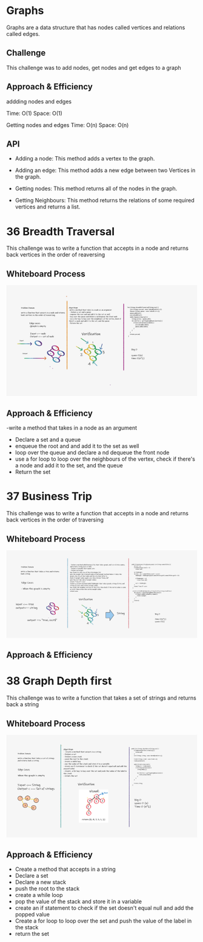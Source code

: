 # Graphs

Graphs are a data structure that has nodes called vertices and relations called edges.

## Challenge

This challenge was to add nodes, get nodes and get edges to a graph

## Approach & Efficiency

addding nodes and edges

Time: O(1)
Space: O(1)

Getting nodes and edges
Time: O(n)
Space: O(n)

## API

- Adding a node: This method adds a vertex to the graph.

- Adding an edge: This method adds a new edge between two Vertices in the graph.

- Getting nodes: This method returns all of the nodes in the graph.
- Getting Neighbours: This method returns the relations of some required vertices and returns a list.

# 36 Breadth Traversal

This challenge was to write a function that accepts in a node and returns back vertices in the order of reaversing

## Whiteboard Process

![image](Whiteboard.png)

## Approach & Efficiency

-write a method that takes in a node as an argument

- Declare a set and a queue
- enqueue the root and and add it to the set as well
- loop over the queue and declare a nd dequeue the front node
- use a for loop to loop over the neighbours of the vertex, check if there's a node and add it to the set, and the queue
- Return the set

# 37 Business Trip

This challenge was to write a function that accepts in a node and returns back vertices in the order of traversing

## Whiteboard Process

![image](businessGraph.png)

## Approach & Efficiency

# 38 Graph Depth first

This challenge was to write a function that takes a set of strings and returns back a string

## Whiteboard Process

![image](Depth.png)

## Approach & Efficiency

- Create a method that accepts in a string
- Declare a set
- Declare a new stack
- push the root to the stack
- create a while loop
- pop the value of the stack and store it in a variable
- create an if statement to check if the set doesn't equal null and add the popped value
- Create a for loop to loop over the set and push the value of the label in the stack
- return the set

